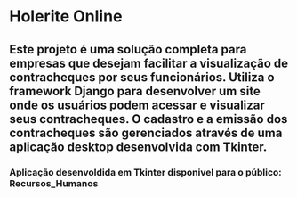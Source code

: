 <h1>Holerite Online</h1>

<h2>Este projeto é uma solução completa para empresas que desejam facilitar a visualização de contracheques por seus funcionários. Utiliza o framework Django para desenvolver um site onde os usuários podem acessar e visualizar seus contracheques. O cadastro e a emissão dos contracheques são gerenciados através de uma aplicação desktop desenvolvida com Tkinter.</h2>

<h3>Aplicação desenvoldida em Tkinter disponivel para o público: Recursos_Humanos</h3>
